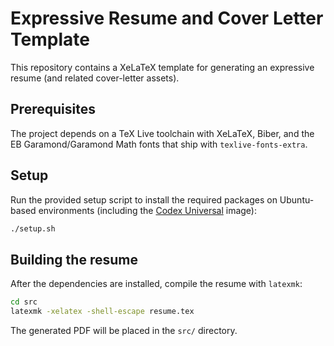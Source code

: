 # Expressive Resume and Cover Letter Template

This repository contains a XeLaTeX template for generating an expressive resume (and related cover-letter assets).

## Prerequisites

The project depends on a TeX Live toolchain with XeLaTeX, Biber, and the EB Garamond/Garamond Math fonts that ship with `texlive-fonts-extra`.

## Setup

Run the provided setup script to install the required packages on Ubuntu-based environments (including the [Codex Universal](https://github.com/openai/codex-universal) image):

```bash
./setup.sh
```

## Building the resume

After the dependencies are installed, compile the resume with `latexmk`:

```bash
cd src
latexmk -xelatex -shell-escape resume.tex
```

The generated PDF will be placed in the `src/` directory.
